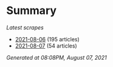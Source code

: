 # Summary
*Latest scrapes*
* [2021-08-06](https://github.com/nuuuwan/news_lk/blob/data/news_lk.2021-08-06.json) (195 articles)
* [2021-08-07](https://github.com/nuuuwan/news_lk/blob/data/news_lk.2021-08-07.json) (54 articles)

*Generated at 08:08PM, August 07, 2021*